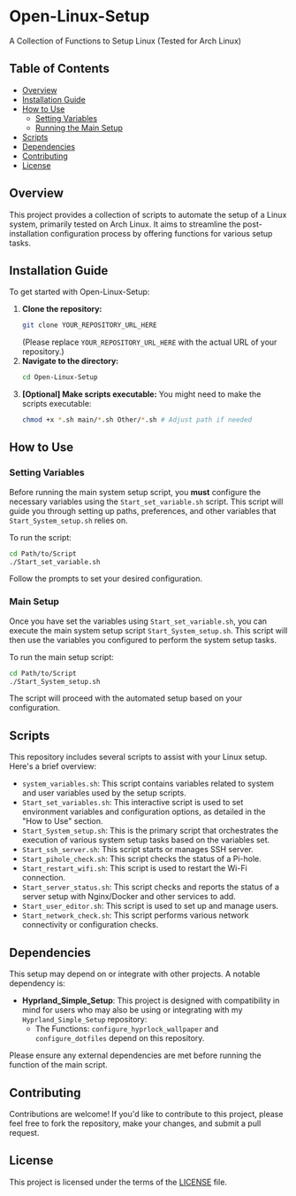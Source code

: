 # Open-Linux-Setup
A Collection of Functions to Setup Linux (Tested for Arch Linux)

## Table of Contents
- [Overview](#overview)
- [Installation Guide](#installation-guide)
- [How to Use](#how-to-use)
    - [Setting Variables](#setting-variables)
    - [Running the Main Setup](#main-setup)
- [Scripts](#scripts)
- [Dependencies](#dependencies)
- [Contributing](#contributing)
- [License](#license)

## Overview
This project provides a collection of scripts to automate the setup of a Linux system, primarily tested on Arch Linux. It aims to streamline the post-installation configuration process by offering functions for various setup tasks.

## Installation Guide
To get started with Open-Linux-Setup:

1. **Clone the repository:**
   ```bash
   git clone YOUR_REPOSITORY_URL_HERE
   ```
   (Please replace `YOUR_REPOSITORY_URL_HERE` with the actual URL of your repository.)
2. **Navigate to the directory:**
   ```bash
   cd Open-Linux-Setup
   ```
3. **\[Optional\] Make scripts executable:**
   You might need to make the scripts executable:
   ```bash
   chmod +x *.sh main/*.sh Other/*.sh # Adjust path if needed
   ```

## How to Use

### Setting Variables
Before running the main system setup script, you **must** configure the necessary variables using the `Start_set_variable.sh` script. This script will guide you through setting up paths, preferences, and other variables that `Start_System_setup.sh` relies on.

To run the script:
```bash
cd Path/to/Script
./Start_set_variable.sh
```
Follow the prompts to set your desired configuration.

### Main Setup 
Once you have set the variables using `Start_set_variable.sh`, you can execute the main system setup script `Start_System_setup.sh`. This script will then use the variables you configured to perform the system setup tasks.

To run the main setup script:
```bash
cd Path/to/Script
./Start_System_setup.sh
```
The script will proceed with the automated setup based on your configuration.

## Scripts
This repository includes several scripts to assist with your Linux setup. Here's a brief overview:

-   `system_variables.sh`: This script contains variables related to system and user variables used by the setup scripts.
-   `Start_set_variables.sh`: This interactive script is used to set environment variables and configuration options, as detailed in the "How to Use" section.
-   `Start_System_setup.sh`: This is the primary script that orchestrates the execution of various system setup tasks based on the variables set.
-   `Start_ssh_server.sh`: This script starts or manages SSH server.
-   `Start_pihole_check.sh`: This script checks the status of a Pi-hole.
-   `Start_restart_wifi.sh`: This script is used to restart the Wi-Fi connection.
-   `Start_server_status.sh`: This script checks and reports the status of a server setup with Nginx/Docker and other services to add.
-   `Start_user_editor.sh`: This script is used to set up and manage users.
-   `Start_network_check.sh`: This script performs various network connectivity or configuration checks.

## Dependencies
This setup may depend on or integrate with other projects. A notable dependency is:

-   **Hyprland_Simple_Setup**: This project is designed with compatibility in mind for users who may also be using or integrating with my `Hyprland_Simple_Setup` repository:
    - The Functions: `configure_hyprlock_wallpaper` and `configure_dotfiles` depend on this repository.

Please ensure any external dependencies are met before running the function of the main script.

## Contributing
Contributions are welcome! If you'd like to contribute to this project, please feel free to fork the repository, make your changes, and submit a pull request.

## License
This project is licensed under the terms of the [LICENSE](LICENSE) file.
